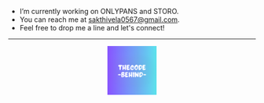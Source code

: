 - I’m currently working on ONLYPANS and STORO. <br>
- You can reach me at sakthivela0567@gmail.com. <br>
- Feel free to drop me a line and let's connect!

---

<p align="center">
<a href="https://sakthi-dev.vercel.app/" target="_blank"><img src="./assets/THE CODE BEHIND UPSCALE.png" alt="Sakthi logo" width="100"></a>
</p>
